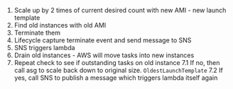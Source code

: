 

1. Scale up by 2 times of current desired count with new AMI - new launch template
2. Find old instances with old AMI
3. Terminate them
4. Lifecycle capture terminate event and send message to SNS
5. SNS triggers lambda
6. Drain old instances - AWS will move tasks into new instances
7. Repeat check to see if outstanding tasks on old instance
  7.1 If no, then call asg to scale back down to original size. `OldestLaunchTemplate`
  7.2 If yes, call SNS to publish a message which triggers lambda itself again

